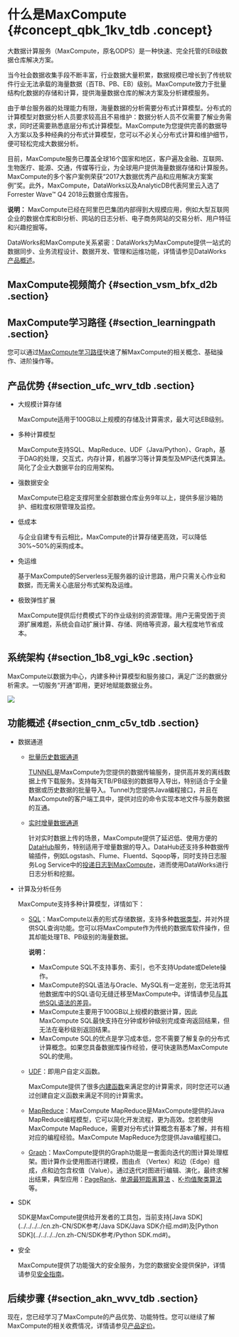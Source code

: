# 什么是MaxCompute {#concept_qbk_1kv_tdb .concept}

大数据计算服务（MaxCompute，原名ODPS）是一种快速、完全托管的EB级数据仓库解决方案。

当今社会数据收集手段不断丰富，行业数据大量积累，数据规模已增长到了传统软件行业无法承载的海量数据（百TB、PB、EB）级别。MaxCompute致力于批量结构化数据的存储和计算，提供海量数据仓库的解决方案及分析建模服务。

由于单台服务器的处理能力有限，海量数据的分析需要分布式计算模型。分布式的计算模型对数据分析人员要求较高且不易维护：数据分析人员不仅需要了解业务需求，同时还需要熟悉底层分布式计算模型。MaxCompute为您提供完善的数据导入方案以及多种经典的分布式计算模型，您可以不必关心分布式计算和维护细节，便可轻松完成大数据分析。

目前，MaxCompute服务已覆盖全球16个国家和地区，客户遍及金融、互联网、生物医疗、能源、交通，传媒等行业，为全球用户提供海量数据存储和计算服务。MaxCompute的多个客户案例荣获“2017大数据优秀产品和应用解决方案案例”奖。此外，MaxCompute，DataWorks以及AnalyticDB代表阿里云入选了Forrester Wave™ Q4 2018云数据仓库报告。

**说明：** MaxCompute已经在阿里巴巴集团内部得到大规模应用，例如大型互联网企业的数据仓库和BI分析、网站的日志分析、电子商务网站的交易分析、用户特征和兴趣挖掘等。

DataWorks和MaxCompute关系紧密：DataWorks为MaxCompute提供一站式的数据同步、业务流程设计、数据开发、管理和运维功能，详情请参见DataWorks[产品概述](../../../../cn.zh-CN/产品简介/产品概述.md#)。

## MaxCompute视频简介 {#section_vsm_bfx_d2b .section}

    

## MaxCompute学习路径 {#section_learningpath .section}

您可以通过[MaxCompute学习路径](https://help.aliyun.com/learn/learningpath/maxcompute.html?spm=5176.7944453.751670.1.277c52dfrBdS6s)快速了解MaxCompute的相关概念、基础操作、进阶操作等。

## 产品优势 {#section_ufc_wrv_tdb .section}

-   大规模计算存储

    MaxCompute适用于100GB以上规模的存储及计算需求，最大可达EB级别。

-   多种计算模型

    MaxCompute支持SQL、MapReduce、UDF（Java/Python）、Graph，基于DAG的处理，交互式，内存计算，机器学习等计算类型及MPI迭代类算法。简化了企业大数据平台的应用架构。

-   强数据安全

    MaxCompute已稳定支撑阿里全部数据仓库业务9年以上，提供多层沙箱防护、细粒度权限管理及监控。

-   低成本

    与企业自建专有云相比，MaxCompute的计算存储更高效，可以降低30%~50%的采购成本。

-   免运维

    基于MaxCompute的Serverless无服务器的设计思路，用户只需关心作业和数据，而无需关心底层分布式架构及运维。

-   极致弹性扩展

    MaxCompute提供后付费模式下的作业级别的资源管理。用户无需受困于资源扩展难题，系统会自动扩展计算、存储、网络等资源，最大程度地节省成本。


## 系统架构 {#section_1b8_vgi_k9c .section}

MaxCompute以数据为中心，内建多种计算模型和服务接口，满足广泛的数据分析需求。一切服务“开通”即用，更好地赋能数据业务。

![](http://static-aliyun-doc.oss-cn-hangzhou.aliyuncs.com/assets/img/11916/156076553745239_zh-CN.jpg)

## 功能概述 {#section_cnm_c5v_tdb .section}

-   数据通道
    -   [批量历史数据通道](../../../../cn.zh-CN/开发/数据上传下载/数据上传下载概述.md#)

        [TUNNEL](../../../../cn.zh-CN/开发/数据上传下载/批量数据通道SDK介绍/批量数据通道概要.md)是MaxCompute为您提供的数据传输服务，提供高并发的离线数据上传下载服务。支持每天TB/PB级别的数据导入导出，特别适合于全量数据或历史数据的批量导入。Tunnel为您提供Java编程接口，并且在MaxCompute的客户端工具中，提供对应的命令实现本地文件与服务数据的互通。

    -   [实时增量数据通道](../../../../cn.zh-CN/开发/数据上传下载/DataHub实时数据通道.md#)

        针对实时数据上传的场景，MaxCompute提供了延迟低、使用方便的[DataHub](https://help.aliyun.com/document_detail/47439.html)服务，特别适用于增量数据的导入。DataHub还支持多种数据传输插件，例如Logstash、Flume、Fluentd、Sqoop等，同时支持日志服务Log Service中的[投递日志到MaxCompute](https://help.aliyun.com/document_detail/29001.html)，进而使用DataWorks进行日志分析和挖掘。

-   计算及分析任务

    MaxCompute支持多种计算模型，详情如下：

    -   [SQL](../../../../cn.zh-CN/开发/SQL及函数/SQL概述.md#)：MaxCompute以表的形式存储数据，支持多种[数据类型](../../../../cn.zh-CN/开发/数据类型.md#)，并对外提供SQL查询功能。您可以将MaxCompute作为传统的数据库软件操作，但其却能处理TB、PB级别的海量数据。

        **说明：** 

        -   MaxCompute SQL不支持事务、索引，也不支持Update或Delete操作。
        -   MaxCompute的SQL语法与Oracle、MySQL有一定差别，您无法将其他数据库中的SQL语句无缝迁移至MaxCompute中。详情请参见[与其他SQL语法的差异](https://help.aliyun.com/document_detail/54051.html)。
        -   MaxCompute主要用于100GB以上规模的数据计算，因此MaxCompute SQL最快支持在分钟或秒钟级别完成查询返回结果，但无法在毫秒级别返回结果。
        -   MaxCompute SQL的优点是学习成本低，您不需要了解复杂的分布式计算概念。如果您具备数据库操作经验，便可快速熟悉MaxCompute SQL的使用。
    -   [UDF](../../../../cn.zh-CN/开发/SQL及函数/UDF/UDF概述.md)：即用户自定义函数。

        MaxCompute提供了很多[内建函数](../../../../cn.zh-CN/开发/SQL及函数/内建函数/日期函数.md)来满足您的计算需求，同时您还可以通过创建自定义函数来满足不同的计算需求。

    -   [MapReduce](../../../../cn.zh-CN/开发/MapReduce/概要/MapReduce概述.md)：MaxCompute MapReduce是MaxCompute提供的Java MapReduce编程模型，它可以简化开发流程，更为高效。您若使用MaxCompute MapReduce，需要对分布式计算概念有基本了解，并有相对应的编程经验。MaxCompute MapReduce为您提供Java编程接口。
    -   [Graph](../../../../cn.zh-CN/开发/图模型/图模型概述.md)：MaxCompute提供的Graph功能是一套面向迭代的图计算处理框架。图计算作业使用图进行建模，图由点 （Vertex）和边（Edge）组成，点和边包含权值（Value）。通过迭代对图进行编辑、演化，最终求解出结果，典型应用：[PageRank](../../../../cn.zh-CN/开发/图模型/示例程序/PageRank.md)、[单源最短距离算法](../../../../cn.zh-CN/开发/图模型/示例程序/单源最短距离.md) 、[K-均值聚类算法](../../../../cn.zh-CN/开发/图模型/示例程序/K-均值聚类.md)等。
-   SDK

    SDK是MaxCompute提供给开发者的工具包，当前支持[Java SDK](../../../../cn.zh-CN/SDK参考/Java SDK/Java SDK介绍.md#)及[Python SDK](../../../../cn.zh-CN/SDK参考/Python SDK.md#)。

-   安全

    MaxCompute提供了功能强大的安全服务，为您的数据安全提供保护，详情请参见[安全指南](../../../../cn.zh-CN/管理/安全功能详解/目标用户.md)。


## 后续步骤 {#section_akn_wvv_tdb .section}

现在，您已经学习了MaxCompute的产品优势、功能特性。您可以继续了解MaxCompute的相关收费情况，详情请参见[产品定价](https://help.aliyun.com/document_detail/27989.html)。

